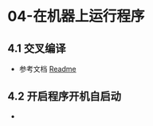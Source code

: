 # 04-在机器上运行程序

## 4.1 交叉编译

* 参考文档 [Readme](https://github.com/frodobots-org/earth-rover-mini/blob/dev/Software/Linux/README.md)

## 4.2 开启程序开机自启动

* 